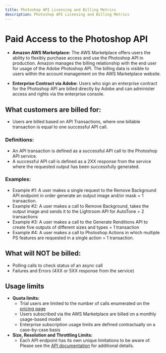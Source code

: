 ```yaml
---
title: Photoshop API Licensing and Billing Metrics
description: Photoshop API Licensing and Billing Metrics
---
```

# Paid Access to the Photoshop API  
- **Amazon AWS Marketplace:** The AWS Marketplace offers users the ability to flexibly purchase access and use the Photoshop API in production. Amazon manages the billing relationship with the end user for usage of the Adobe Photoshop API. The billing data is visible to users within the account management on the AWS Marketplace website.

- **Enterprise Contract via Adobe:** Users who sign an enterprise contract for the Photoshop API are billed directly by Adobe and can administer access and rights via the enterprise console.

## What customers are billed for:

- Users are billed based on API Transactions, where one billable transaction is equal to one successful API call.
### Definitions:
  - An API transaction is defined as a successful API call to the Photoshop API service.  
  - A successful API call is defined as a 2XX response from the service where the requested output has been successfully generated.   
### Examples:
  - Example #1: A user makes a single request to the Remove Background API endpoint in order generate an output image and/or mask = 1 transaction.
  - Example #2: A user makes a call to Remove Background, takes the output image and sends it to the Lightroom API for AutoTone = 2 transactions
  - Example #3:  A user makes a call to the Generate Renditions API to create five outputs of different sizes and types = 1 transaction
  - Example #4: A user makes a call to Photoshop Actions in which multiple PS features are requested in a single action = 1 transaction.

## What will NOT be billed:
- Polling calls to check status of an async call
- Failures and Errors (4XX or 5XX response from the service)

## Usage limits
- **Quota limits:**
  - Trial users are limited to the number of calls enumerated on the [pricing page](https://developer.adobe.com/photoshop/api/pricing/)
  - Users subscribed via the AWS Marketplace are billed on a monthly usage-based model
  - Enterprise subscription usage limits are defined contractually on a case-by-case basis
- **Size, Resolution and Throttling Limits:**
  - Each API endpoint has its own unique limitations to be aware of. Please see the [API documentation](../api/) for additional details.
